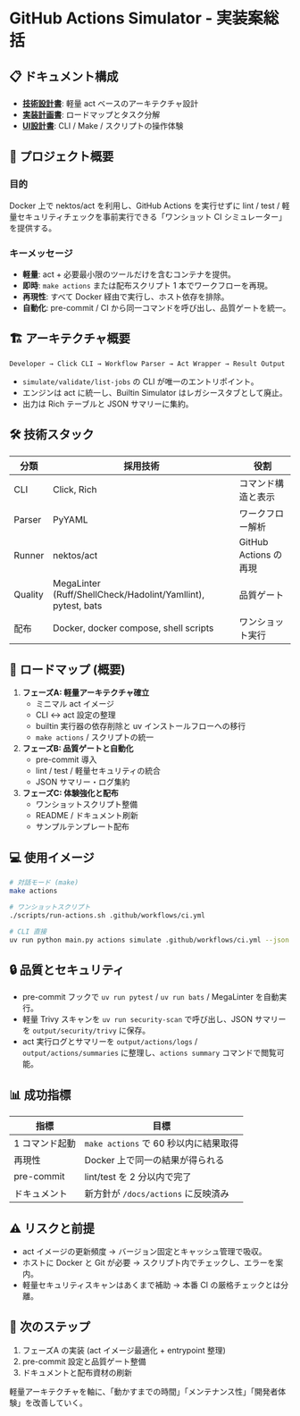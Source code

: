 # GitHub Actions Simulator - 実装案総括

## 📋 ドキュメント構成

- **[技術設計書](./github-actions-simulator-design.md)**: 軽量 act ベースのアーキテクチャ設計
- **[実装計画書](./implementation-plan.md)**: ロードマップとタスク分解
- **[UI設計書](./ui-design.md)**: CLI / Make / スクリプトの操作体験

## 🎯 プロジェクト概要

### 目的

Docker 上で nektos/act を利用し、GitHub Actions を実行せずに lint / test / 軽量セキュリティチェックを事前実行できる「ワンショット CI シミュレーター」を提供する。

### キーメッセージ

- **軽量**: act + 必要最小限のツールだけを含むコンテナを提供。
- **即時**: `make actions` または配布スクリプト 1 本でワークフローを再現。
- **再現性**: すべて Docker 経由で実行し、ホスト依存を排除。
- **自動化**: pre-commit / CI から同一コマンドを呼び出し、品質ゲートを統一。

## 🏗️ アーキテクチャ概要

```text
Developer → Click CLI → Workflow Parser → Act Wrapper → Result Output
```

- `simulate/validate/list-jobs` の CLI が唯一のエントリポイント。
- エンジンは act に統一し、Builtin Simulator はレガシースタブとして廃止。
- 出力は Rich テーブルと JSON サマリーに集約。

## 🛠️ 技術スタック

| 分類 | 採用技術 | 役割 |
| --- | --- | --- |
| CLI | Click, Rich | コマンド構造と表示 |
| Parser | PyYAML | ワークフロー解析 |
| Runner | nektos/act | GitHub Actions の再現 |
| Quality | MegaLinter (Ruff/ShellCheck/Hadolint/Yamllint), pytest, bats | 品質ゲート |
| 配布 | Docker, docker compose, shell scripts | ワンショット実行 |

## 📅 ロードマップ (概要)

1. **フェーズA: 軽量アーキテクチャ確立**
   - ミニマル act イメージ
   - CLI ↔ act 設定の整理
   - builtin 実行器の依存削除と uv インストールフローへの移行
   - `make actions` / スクリプトの統一
2. **フェーズB: 品質ゲートと自動化**
   - pre-commit 導入
   - lint / test / 軽量セキュリティの統合
   - JSON サマリー・ログ集約
3. **フェーズC: 体験強化と配布**
   - ワンショットスクリプト整備
   - README / ドキュメント刷新
   - サンプルテンプレート配布

## 💻 使用イメージ

```bash
# 対話モード (make)
make actions

# ワンショットスクリプト
./scripts/run-actions.sh .github/workflows/ci.yml

# CLI 直接
uv run python main.py actions simulate .github/workflows/ci.yml --json
```

## 🔒 品質とセキュリティ

- pre-commit フックで `uv run pytest` / `uv run bats` / MegaLinter を自動実行。
- 軽量 Trivy スキャンを `uv run security-scan` で呼び出し、JSON サマリーを `output/security/trivy` に保存。
- act 実行ログとサマリーを `output/actions/logs` / `output/actions/summaries` に整理し、`actions summary` コマンドで閲覧可能。

## 📊 成功指標

| 指標 | 目標 |
| --- | --- |
| 1 コマンド起動 | `make actions` で 60 秒以内に結果取得 |
| 再現性 | Docker 上で同一の結果が得られる |
| pre-commit | lint/test を 2 分以内で完了 |
| ドキュメント | 新方針が `/docs/actions` に反映済み |

## ⚠️ リスクと前提

- act イメージの更新頻度 → バージョン固定とキャッシュ管理で吸収。
- ホストに Docker と Git が必要 → スクリプト内でチェックし、エラーを案内。
- 軽量セキュリティスキャンはあくまで補助 → 本番 CI の厳格チェックとは分離。

## 🚀 次のステップ

1. フェーズA の実装 (act イメージ最適化 + entrypoint 整理)
2. pre-commit 設定と品質ゲート整備
3. ドキュメントと配布資材の刷新

軽量アーキテクチャを軸に、「動かすまでの時間」「メンテナンス性」「開発者体験」を改善していく。
